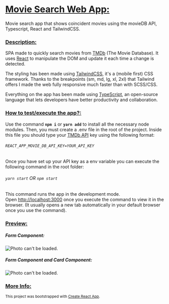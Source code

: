 # <u>Movie Search Web App:</u>

Movie search app that shows coincident movies using the movieDB API, Typescript, React and TailwindCSS.

### <u>Description:</u>

SPA made to quickly search movies from [TMDb](https://www.themoviedb.org/documentation/api) (The Movie Database).
It uses [React](https://reactjs.org/) to manipulate the DOM and update it each time a change is detected.

The styling has been made using [TailwindCSS](https://tailwindcss.com/), it's a (mobile first) CSS framework. Thanks to the breakpoints (sm, md, lg, xl, 2xl) that Tailwind offers I made the web fully responsive much faster than with SCSS/CSS.

Everything on the app has been made using [TypeScript](https://www.typescriptlang.org/), an open-source language that lets developers have better productivity and collaboration.

### <u>How to test/execute the app?:</u>

Use the command **`npm i`** or **`yarn add`** to install all the necessary node modules.
Then, you must create a .env file in the root of the project. Inside this file you should type your [TMDb API](https://www.themoviedb.org/settings/api) key using the following format:

###### `REACT_APP_MOVIE_DB_API_KEY=YOUR_API_KEY`

Once you have set up your API key as a env variable you can execute the following command in the root folder:

###### `yarn start` OR `npm start`

This command runs the app in the development mode.\
Open [http://localhost:3000](http://localhost:3000) once you execute the command to view it in the browser. (It usually opens a new tab automatically in your default browser once you use the command).

### <u>Preview:</u>

##### **_Form Component:_**

![Photo can't be loaded.](https://i.imgur.com/MYGT4P4.png)

##### **_Form Component and Card Component:_**

![Photo can't be loaded.](https://i.imgur.com/ENbNx7I.png)

### <u>More Info:</u>

<small>This project was bootstrapped with [Create React App](https://github.com/facebook/create-react-app).</small>
